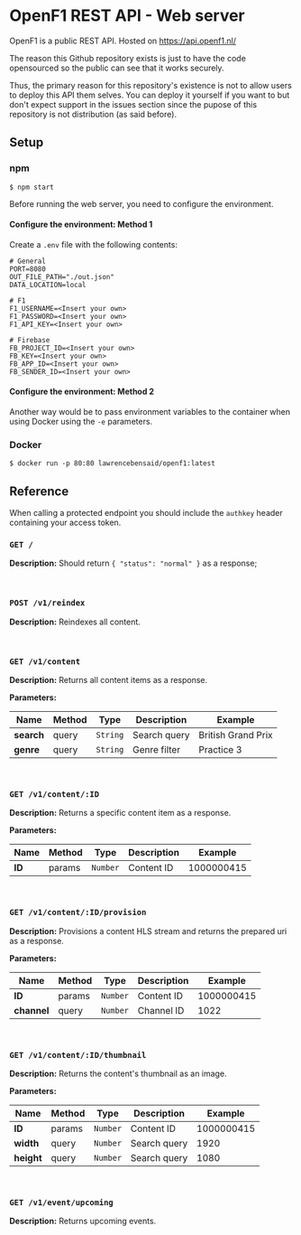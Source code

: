 # OpenF1 REST API - Web server

OpenF1 is a public REST API. Hosted on https://api.openf1.nl/

The reason this Github repository exists is just to have the code opensourced so the public can see that it works securely.

Thus, the primary reason for this repository's existence is not to allow users to deploy this API them selves. You can deploy it yourself if you want to but don't expect support in the issues section since the pupose of this repository is not distribution (as said before).

## Setup

### npm

`$ npm start`

Before running the web server, you need to configure the environment.

#### Configure the environment: Method 1

Create a `.env` file with the following contents:

```
# General
PORT=8080
OUT_FILE_PATH="./out.json"
DATA_LOCATION=local

# F1
F1_USERNAME=<Insert your own>
F1_PASSWORD=<Insert your own>
F1_API_KEY=<Insert your own>

# Firebase
FB_PROJECT_ID=<Insert your own>
FB_KEY=<Insert your own>
FB_APP_ID=<Insert your own>
FB_SENDER_ID=<Insert your own>
```

#### Configure the environment: Method 2

Another way would be to pass environment variables to the container when using Docker using the `-e` parameters.

### Docker

`$ docker run -p 80:80 lawrencebensaid/openf1:latest`

## Reference

When calling a protected endpoint you should include the `authkey` header containing your access token.

### `GET /`

**Description:** Should return `{ "status": "normal" }` as a response;

<br/>

### `POST /v1/reindex`

**Description:** Reindexes all content.

<br/>

### `GET /v1/content`

**Description:** Returns all content items as a response.

**Parameters:**

Name | Method | Type | Description | Example
--- | --- | --- | --- | ---
**search** | query | `String` | Search query | British Grand Prix
**genre** | query | `String` | Genre filter | Practice 3

<br/>

### `GET /v1/content/:ID`

**Description:** Returns a specific content item as a response.

**Parameters:**

Name | Method | Type | Description | Example
--- | --- | --- | --- | ---
**ID** | params | `Number` | Content ID | 1000000415

<br/>

### `GET /v1/content/:ID/provision`

**Description:** Provisions a content HLS stream and returns the prepared uri as a response.

**Parameters:**

Name | Method | Type | Description | Example
--- | --- | --- | --- | ---
**ID** | params | `Number` | Content ID | 1000000415
**channel** | query | `Number` | Channel ID | 1022

<br/>

### `GET /v1/content/:ID/thumbnail`

**Description:** Returns the content's thumbnail as an image.

**Parameters:**

Name | Method | Type | Description | Example
--- | --- | --- | --- | ---
**ID** | params | `Number` | Content ID | 1000000415
**width** | query | `Number` | Search query | 1920
**height** | query | `Number` | Search query | 1080

<br/>

### `GET /v1/event/upcoming`

**Description:** Returns upcoming events.

<br/>

